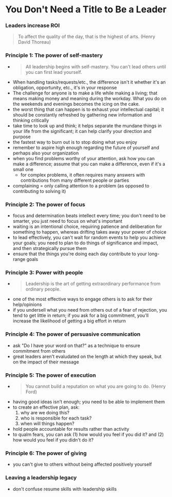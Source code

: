 # You Don't Need a Title to Be a Leader

### Leaders increase ROI

> To affect the quality of the day, that is the highest of arts. (Henry David Thoreau)

### Principle 1: The power of self-mastery

* > All leadership begins with self-mastery. You can't lead others until you can first lead yourself.
* When handling tasks/requests/etc., the difference isn't it whether it's an obligation, opportunity, etc., it's in your response
* The challenge for anyone is to make a life while making a living; that means making money and meaning during the workday. What you do on the weekends and evenings becomes the icing on the cake.
* the worst thing that can happen is to exhaust your intellectual capital; it should be constantly refreshed by gathering new information and thinking critically
* take time to look up and think; it helps separate the mundane things in your life from the significant; it can help clarify your direction and purpose
* the fastest way to burn out is to stop doing what you enjoy
* remember to aspire high enough regarding the future of yourself and perhaps also your organization
* when you find problems worthy of your attention, ask how you can make a difference; assume that you can make a difference, even if it's a small one
  * for complex problems, it often requires many answers with contributions from many different people or parties
* complaining = only calling attention to a problem (as opposed to contributing to solving it)

### Principle 2: The power of focus

* focus and determination beats intellect every time; you don't need to be smarter, you just need to focus on what's important
* waiting is an intentional choice, requiring patience and deliberation for something to happen, whereas drifting takes away your power of choice
* to lead effectively, you can't wait for random events to help you achieve your goals; you need to plan to do things of significance and impact, and then strategically pursue them
* ensure that the things you're doing each day contribute to your long-range goals

### Principle 3: Power with people

* > Leadership is the art of getting extraordinary performance from ordinary people.
* one of the most effective ways to engage others is to ask for their help/opinions
* if you undersell what you need from others out of a fear of rejection, you tend to get little in return; if you ask for a big commitment, you'll increase the likelihood of getting a big effort in return

### Principle 4: The power of persuasive communication

* ask "Do I have your word on that?" as a technique to ensure commitment from others
* great leaders aren't evaludated on the length at which they speak, but on the impact of their message

### Principle 5: The power of execution

* > You cannot build a reputation on what you are going to do. (Henry Ford)
* having good ideas isn't enough; you need to be able to implement them
* to create an effective plan, ask:
  1. why are we doing this?
  2. who is responsible for each task?
  3. when will things happen?
* hold people accountable for results rather than activity
* to qualm fears, you can ask (1) how would you feel if you did it? and (2) how would you feel if you didn't do it?

### Principle 6: The power of giving

* you can't give to others without being affected positively yourself

### Leaving a leadership legacy

* don't confuse resume skills with leadership skills
